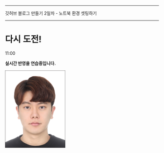 ----

깃허브 블로그 만들기 2일차 - 노트북 환경 셋팅하기

----

# 다시 도전!

11:00



**실시간 반영을 연습중입니다.**

<img src="../images/2023-09-21-FIrst/13b76aa43fc3c4a89541cbb689b206ac1690ba5c.jpg" title="" alt="김진성1.jpg" width="197">
